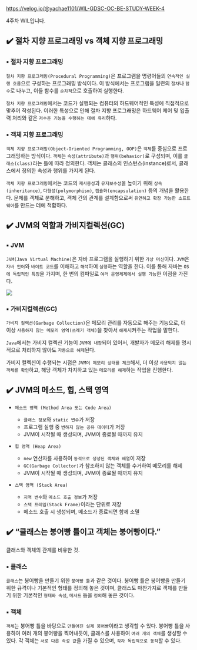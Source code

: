 https://velog.io/@yachae1101/WIL-GDSC-OC-BE-STUDY-WEEK-4

4주차 WIL입니다.

## ✔️ 절차 지향 프로그래밍 vs 객체 지향 프로그래밍

### ▪️ 절차 지향 프로그래밍
`절차 지향 프로그래밍(Procedural Programming)`은 프로그램을 명령어들의 `연속적인 실행 흐름`으로 구성하는 프로그래밍 방식이다. 이 방식에서는 프로그램을 일련의 `절차`나 `함수`로 나누고, 이들 함수를 `순차적`으로 호출하여 실행한다.

`절차 지향 프로그래밍`에서는 코드가 실행되는 컴퓨터의 하드웨어적인 특성에 직접적으로 맞추어 작성된다. 이러한 특성으로 인해 절차 지향 프로그래밍은 하드웨어 제어 및 입출력 처리와 같은 `저수준 기능을 수행하는 데에 유리`하다.

### ▪️ 객체 지향 프로그래밍
`객체 지향 프로그래밍(Object-Oriented Programming, OOP)`은 `객체`를 중심으로 프로그래밍하는 방식이다. `객체`는 `속성(attribute)`과 `행위(behavior)`로 구성되며, 이를 `클래스(class)`라는 틀에 따라 정의한다. 객체는 클래스의 인스턴스(instance)로서, 클래스에서 정의한 속성과 행위를 가지게 된다.

`객체 지향 프로그래밍`에서는 코드의 `재사용성`과 `유지보수성`을 높이기 위해 `상속(inheritance)`, `다형성(polymorphism)`, `캡슐화(encapsulation)` 등의 개념을 활용한다. 문제를 객체로 분해하고, 객체 간의 관계를 설계함으로써 `유연하고 확장 가능한 소프트웨어`를 만드는 데에 적합하다.


## ✔️ JVM의 역할과 가비지컬렉션(GC)

### ▪️ JVM
`JVM(Java Virtual Machine)`은 자바 프로그램을 실행하기 위한 `가상 머신`이다. `JVM`은 `자바 언어`와 `바이트 코드`를 이해하고 `해석`하여 `실행`하는 역할을 한다. 이를 통해 자바는 `OS에 독립적인 특징`을 가지며, 한 번의 컴파일로 `여러 운영체제에서 실행 가능`한 이점을 가진다.

![](https://velog.velcdn.com/images/yachae1101/post/0795eaf2-f8b7-4b43-9519-b03979ba1160/image.png)

### ▪️ 가비지컬렉션(GC)
`가비지 컬렉션(Garbage Collection)`은 메모리 관리를 자동으로 해주는 기능으로, 더 이상 `사용하지 않는 메모리 영역(쓰레기 객체)`을 찾아서 `해제`시켜주는 작업을 말한다.

`Java`에서는 가비지 컬렉션 기능이 `JVM에 내장`되어 있어서, 개발자가 메모리 해제를 명시적으로 처리하지 않아도 `자동으로 해제`된다.

가비지 컬렉션이 수행되는 시점은 `JVM이 메모리 상태를 체크`해서, 더 이상 `사용되지 않는 객체를 확인`하고, 해당 객체가 차지하고 있는 `메모리를 해제`하는 작업을 진행한다.


## ✔️ JVM의 메소드, 힙, 스택 영역

- `메소드 영역 (Method Area 또는 Code Area)`
	- `클래스 정보`와 `static 변수`가 저장
	- 프로그램 실행 중 `변하지 않는 공유 데이터`가 저장
	- JVM이 시작될 때 생성되며, JVM이 종료될 때까지 유지

- `힙 영역 (Heap Area)`
	- `new` 연산자를 사용하여 `동적으로 생성된 객체와 배열`이 저장
	- `GC(Garbage Collector)`가 참조하지 않는 객체를 수거하여 메모리를 해제
	- JVM이 시작될 때 생성되며, JVM이 종료될 때까지 유지

- `스택 영역 (Stack Area)`
	- `지역 변수`와 `메소드 호출 정보`가 저장
	- `스택 프레임(Stack Frame)`이라는 단위로 저장
	- 메소드 호출 시 생성되며, 메소드가 종료되면 함께 소멸


## ✔️ “클래스는 붕어빵 틀이고 객체는 붕어빵이다.”

클래스와 객체의 관계를 비유한 것.
 
### ▪️ 클래스
`클래스`는 붕어빵을 만들기 위한 `붕어빵 틀`과 같은 것이다. 붕어빵 틀은 붕어빵을 만들기 위한 규격이나 기본적인 형태를 정의해 놓은 것이며, 클래스도 마찬가지로 객체를 만들기 위한 기본적인 `형태와 속성`, `메서드` 등을 `정의`해 놓은 것이다.

### ▪️ 객체
`객체`는 붕어빵 틀을 바탕으로 `만들어진 실제 붕어빵`이라고 생각할 수 있다. 붕어빵 틀을 사용하여 여러 개의 붕어빵을 찍어내듯이, 클래스를 사용하여 `여러 개의 객체`를 생성할 수 있다. 각 객체는 `서로 다른 속성 값`을 가질 수 있으며, `각자 독립적으로 동작`할 수 있다.